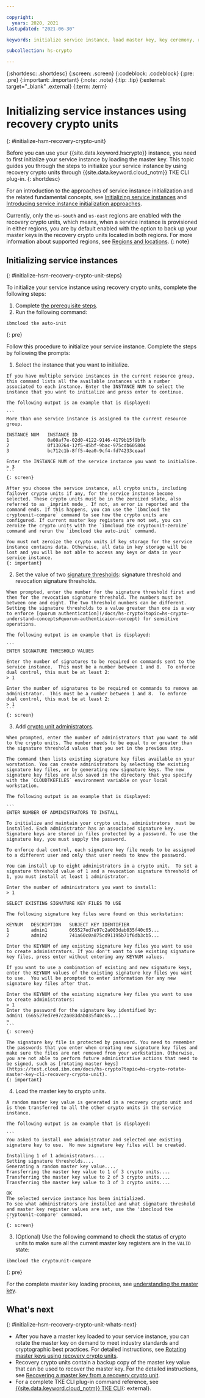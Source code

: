 ```yaml
---

copyright:
  years: 2020, 2021
lastupdated: "2021-06-30"

keywords: initialize service instance, load master key, key ceremony, recovery crypto unit

subcollection: hs-crypto

---
```


{:shortdesc: .shortdesc}
{:screen: .screen}
{:codeblock: .codeblock}
{:pre: .pre}
{:important: .important}
{:note: .note}
{:tip: .tip}
{:external: target="_blank" .external}
{:term: .term}

# Initializing service instances using recovery crypto units
{: #initialize-hsm-recovery-crypto-unit}

Before you can use your {{site.data.keyword.hscrypto}} instance, you need to first initialize your service instance by loading the master key. This topic guides you through the steps to initialize your service instance by using recovery crypto units through {{site.data.keyword.cloud_notm}} TKE CLI plug-in.
{: shortdesc}

For an introduction to the approaches of service instance initialization and the related fundamental concepts, see [Initializing service instances](/docs/hs-crypto?topic=hs-crypto-introduce-service) and [Introducing service instance initialization approaches](/docs/hs-crypto?topic=hs-crypto-initialize-instance-mode).

Currently, only the `us-south` and `us-east` regions are enabled with the recovery crypto units, which means, when a service instance is provisioned in either regions, you are by default enabled with the option to back up your master keys in the recovery crypto units located in both regions. For more information about supported regions, see [Regions and locations](/docs/hs-crypto?topic=hs-crypto-regions).
{: note}

## Initializing service instances
{: #initialize-hsm-recovery-crypto-unit-steps}

To initialize your service instance using recovery crypto units, complete the following steps:

1. Complete [the prerequisite steps](/docs/hs-crypto?topic=hs-crypto-initialize-hsm-prerequisite).
2. Run the following command:

  ```
  ibmcloud tke auto-init
  ```
  {: pre}

  Follow this procedure to initialize your service instance. Complete the steps by following the prompts:

  1. Select the instance that you want to initialize.

    If you have multiple service instances in the current resource group, this command lists all the available instances with a number associated to each instance. Enter the INSTANCE NUM to select the instance that you want to initialize and press enter to continue.

    The following output is an example that is displayed:

    ```
    More than one service instance is assigned to the current resource group.

    INSTANCE NUM   INSTANCE ID
    1              0a08af7e-02d0-4122-9146-4179b15f9bfb
    2              0f130264-12f5-45bf-9bac-975cdb605804
    3              bc712c1b-8ff5-4ea0-9cf4-fd74233ceaaf

    Enter the INSTANCE NUM of the service instance you want to initialize.
    > 3
    ```
    {: screen}

    After you choose the service instance, all crypto units, including failover crypto units if any, for the service instance become selected. These crypto units must be in the zeroized state, also referred to as _imprint mode_. If not, an error is reported and the command ends. If this happens, you can use the `ibmcloud tke cryptounit-compare` command to see how the crypto units are configured. If current master key registers are not set, you can zeroize the crypto units with the `ibmcloud tke cryptounit-zeroize` command and rerun the `ibmcloud tke auto-init` command.

    You must not zeroize the crypto units if key storage for the service instance contains data. Otherwise, all data in key storage will be lost and you will be not able to access any keys or data in your service instance.
    {: important}

  2. Set the value of two [signature thresholds](/docs/hs-crypto?topic=hs-crypto-understand-concepts#signature-thresholds-concept): signature threshold and revocation signature thresholds.

    When prompted, enter the number for the signature threshold first and then for the revocation signature threshold. The numbers must be between one and eight. The two threshold numbers can be different. Setting the signature thresholds to a value greater than one is a way to enforce [quorum authentication](/docs/hs-crypto?topic=hs-crypto-understand-concepts#quorum-authenticaion-concept) for sensitive operations.

    The following output is an example that is displayed:

    ```
    ENTER SIGNATURE THRESHOLD VALUES

    Enter the number of signatures to be required on commands sent to the service instance.  This must be a number between 1 and 8.  To enforce dual control, this must be at least 2:
    > 1

    Enter the number of signatures to be required on commands to remove an administrator.  This must be a number between 1 and 8.  To enforce dual control, this must be at least 2:
    > 1
    ```
    {: screen}

  3. Add [crypto unit administrators](/docs/hs-crypto?topic=hs-crypto-understand-concepts#admin-concept).

    When prompted, enter the number of administrators that you want to add to the crypto units. The number needs to be equal to or greater than the signature threshold values that you set in the previous step.

    The command then lists existing signature key files available on your worstation. You can create administrators by selecting the existing signature key files, or by generating new signature keys. The new signature key files are also saved in the directory that you specify with the `CLOUDTKEFILES` environment variable on your local workstation.

    The following output is an example that is displayed:

    ```
    ENTER NUMBER OF ADMINISTRATORS TO INSTALL

    To initialize and maintain your crypto units, administrators  must be installed. Each administrator has an associated signature key. Signature keys are stored in files protected by a password. To use the signature key, you must supply the password.

    To enforce dual control, each signature key file needs to be assigned to a different user and only that user needs to know the password.

    You can install up to eight administrators in a crypto unit.  To set a signature threshold value of 1 and a revocation signature threshold of 1, you must install at least 1 administrator.

    Enter the number of administrators you want to install:
    > 1

    SELECT EXISTING SIGNATURE KEY FILES TO USE

    The following signature key files were found on this workstation:

    KEYNUM   DESCRIPTION   SUBJECT KEY IDENTIFIER
    1        admin1        665527ed7e97c2a083dab035f40c65...
    2        admin2        741a60c0a875cd91195b71f6db3cb5...

    Enter the KEYNUM of any existing signature key files you want to use to create administrators. If you don't want to use existing signature key files, press enter without entering any KEYNUM values.

    If you want to use a combination of existing and new signature keys, enter the KEYNUM values of the existing signature key files you want to use.  You will be prompted to enter information for any new signature key files after that.

    Enter the KEYNUM of the existing signature key files you want to use to create administrators:
    > 1
    Enter the password for the signature key identified by:
    admin1 (665527ed7e97c2a083dab035f40c65...)
    >
    ```
    {: screen}

    The signature key file is protected by password. You need to remember the passwords that you enter when creating new signature key files and make sure the files are not removed from your workstation. Otherwise, you are not able to perform future administrative actions that need to be signed, such as [rotating master keys](https://test.cloud.ibm.com/docs/hs-crypto?topic=hs-crypto-rotate-master-key-cli-recovery-crypto-unit).
    {: important}

  4. Load the master key to crypto units.

    A random master key value is generated in a recovery crypto unit and is then transferred to all the other crypto units in the service instance.

    The following output is an example that is displayed:

    ```
    You asked to install one administrator and selected one existing signature key to use.  No new signature key files will be created.

    Installing 1 of 1 administrators....
    Setting signature thresholds....
    Generating a random master key value....
    Transferring the master key value to 1 of 3 crypto units....
    Transferring the master key value to 2 of 3 crypto units....
    Transferring the master key value to 3 of 3 crypto units....

    OK
    The selected service instance has been initialized.
    To see what administrators are installed and what signature threshold and master key register values are set, use the 'ibmcloud tke cryptounit-compare' command.
    ```
    {: screen}

3. (Optional) Use the following command to check the status of crypto units to make sure all the current master key registers are in the `VALID` state:

  ```
  ibmcloud tke cryptounit-compare
  ```
  {: pre}

  For the complete master key loading process, see [understanding the master key](/docs/hs-crypto?topic=hs-crypto-introduce-service#understand-key-ceremony).


## What's next
{: #initialize-hsm-recovery-crypto-unit-whats-next}

- After you have a master key loaded to your service instance, you can rotate the master key on demand to meet industry standards and cryptographic best practices. For detailed instructions, see [Rotating master keys using recovery crypto units](/docs/hs-crypto?topic=hs-crypto-rotate-master-key-cli-recovery-crypto-unit).
- Recovery crypto units contain a backup copy of the master key value that can be used to recover the master key. For the detailed instructions, see [Recovering a master key from a recovery crypto unit](/docs/hs-crypto?topic=hs-crypto-recover-master-key-recovery-crypto-unit).
- For a complete TKE CLI plug-in command reference, see [{{site.data.keyword.cloud_notm}} TKE CLI](/docs/hs-crypto-cli-plugin?topic=hs-crypto-cli-plugin-tke_cli_plugin){: external}.
